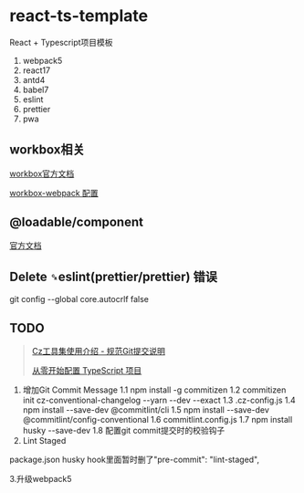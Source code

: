 # react-ts-template

React + Typescript项目模板

1. webpack5
2. react17
3. antd4
4. babel7
5. eslint
6. prettier
7. pwa

## workbox相关

[workbox官方文档](https://developers.google.com/web/tools/workbox/guides/get-started)

[workbox-webpack 配置](https://developers.google.com/web/tools/workbox/modules/workbox-webpack-plugin)

## @loadable/component

[官方文档](https://loadable-components.com/docs/getting-started/)

## Delete `␍`eslint(prettier/prettier) 错误

git config --global core.autocrlf false

## TODO

>[Cz工具集使用介绍 - 规范Git提交说明](https://juejin.im/post/6844903831893966856)
>
>[从零开始配置 TypeScript 项目](https://juejin.im/post/6856410900577026061)

1. 增加Git Commit Message
  1.1 npm install -g commitizen
  1.2 commitizen init cz-conventional-changelog --yarn --dev --exact
  1.3 .cz-config.js
  1.4 npm install --save-dev @commitlint/cli
  1.5 npm install --save-dev @commitlint/config-conventional
  1.6 commitlint.config.js
  1.7 npm install husky --save-dev
  1.8 配置git commit提交时的校验钩子
2. Lint Staged

package.json husky hook里面暂时删了"pre-commit": "lint-staged",

3.升级webpack5
